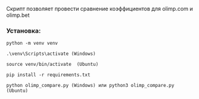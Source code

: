 Скрипт позволяет провести сравнение коэффициентов для olimp.com и olimp.bet


### Установка:
```
python -m venv venv  

.\venv\Scripts\activate (Windows)  

source venv/bin/activate  (Ubuntu)  

pip install -r requirements.txt  

python olimp_compare.py (Windows) или python3 olimp_compare.py (Ubuntu) 
```

